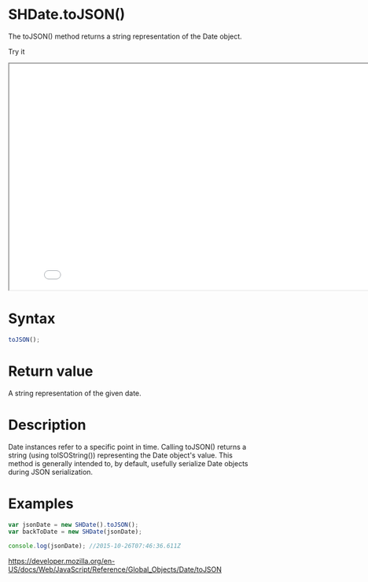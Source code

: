 # SHDate.toJSON()

The toJSON() method returns a string representation of the Date object.

Try it

<iframe style="width: 830px; height: 460px;" src="/SHDateTime-js/examples/live.html?function=getHours" title="MDN Web Docs Interactive Example" loading="lazy"></iframe>
<br/>

# Syntax

```js
toJSON();
```

# Return value

A string representation of the given date.

# Description

Date instances refer to a specific point in time. Calling toJSON() returns a string (using toISOString()) representing the Date object's value. This method is generally intended to, by default, usefully serialize Date objects during JSON serialization.

# Examples

```js
var jsonDate = new SHDate().toJSON();
var backToDate = new SHDate(jsonDate);

console.log(jsonDate); //2015-10-26T07:46:36.611Z
```

https://developer.mozilla.org/en-US/docs/Web/JavaScript/Reference/Global_Objects/Date/toJSON
